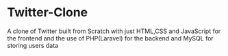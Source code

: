 
# Twitter-Clone
 A clone of Twitter built from Scratch with just HTML,CSS and JavaScript for the frontend and the use of PHP(Laravel) for the backend and MySQL for storing users data 

